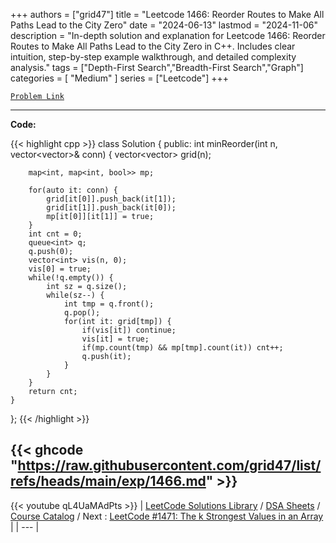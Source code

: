 
+++
authors = ["grid47"]
title = "Leetcode 1466: Reorder Routes to Make All Paths Lead to the City Zero"
date = "2024-06-13"
lastmod = "2024-11-06"
description = "In-depth solution and explanation for Leetcode 1466: Reorder Routes to Make All Paths Lead to the City Zero in C++. Includes clear intuition, step-by-step example walkthrough, and detailed complexity analysis."
tags = ["Depth-First Search","Breadth-First Search","Graph"]
categories = [
    "Medium"
]
series = ["Leetcode"]
+++



[`Problem Link`](https://leetcode.com/problems/reorder-routes-to-make-all-paths-lead-to-the-city-zero/description/)

---
**Code:**

{{< highlight cpp >}}
class Solution {
public:
    int minReorder(int n, vector<vector<int>>& conn) {
        vector<vector<int>> grid(n);
        
        map<int, map<int, bool>> mp;
        
        for(auto it: conn) {
            grid[it[0]].push_back(it[1]);
            grid[it[1]].push_back(it[0]);
            mp[it[0]][it[1]] = true;
        }
        int cnt = 0;
        queue<int> q;
        q.push(0);
        vector<int> vis(n, 0);
        vis[0] = true;
        while(!q.empty()) {
            int sz = q.size();
            while(sz--) {
                int tmp = q.front();
                q.pop();
                for(int it: grid[tmp]) {
                    if(vis[it]) continue;
                    vis[it] = true;
                    if(mp.count(tmp) && mp[tmp].count(it)) cnt++;
                    q.push(it);
                }
            }
        }
        return cnt;
    }
};
{{< /highlight >}}

{{< ghcode "https://raw.githubusercontent.com/grid47/list/refs/heads/main/exp/1466.md" >}}
---
{{< youtube qL4UaMAdPts >}}
| [LeetCode Solutions Library](https://grid47.xyz/leetcode/) / [DSA Sheets](https://grid47.xyz/sheets/) / [Course Catalog](https://grid47.xyz/courses/) / Next : [LeetCode #1471: The k Strongest Values in an Array](https://grid47.xyz/leetcode/solution-1471-the-k-strongest-values-in-an-array/) |
| --- |

